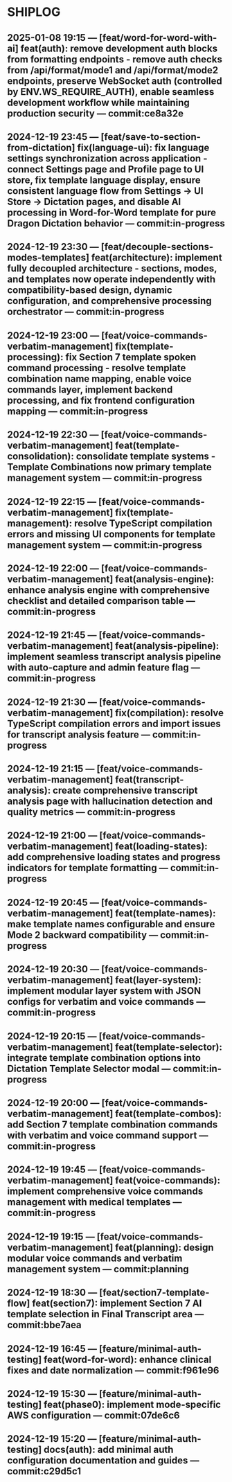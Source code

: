 # SHIPLOG

## 2025-01-08 19:15 — [feat/word-for-word-with-ai] feat(auth): remove development auth blocks from formatting endpoints - remove auth checks from /api/format/mode1 and /api/format/mode2 endpoints, preserve WebSocket auth (controlled by ENV.WS_REQUIRE_AUTH), enable seamless development workflow while maintaining production security — commit:ce8a32e

## 2024-12-19 23:45 — [feat/save-to-section-from-dictation] fix(language-ui): fix language settings synchronization across application - connect Settings page and Profile page to UI store, fix template language display, ensure consistent language flow from Settings → UI Store → Dictation pages, and disable AI processing in Word-for-Word template for pure Dragon Dictation behavior — commit:in-progress

## 2024-12-19 23:30 — [feat/decouple-sections-modes-templates] feat(architecture): implement fully decoupled architecture - sections, modes, and templates now operate independently with compatibility-based design, dynamic configuration, and comprehensive processing orchestrator — commit:in-progress

## 2024-12-19 23:00 — [feat/voice-commands-verbatim-management] fix(template-processing): fix Section 7 template spoken command processing - resolve template combination name mapping, enable voice commands layer, implement backend processing, and fix frontend configuration mapping — commit:in-progress

## 2024-12-19 22:30 — [feat/voice-commands-verbatim-management] feat(template-consolidation): consolidate template systems - Template Combinations now primary template management system — commit:in-progress

## 2024-12-19 22:15 — [feat/voice-commands-verbatim-management] fix(template-management): resolve TypeScript compilation errors and missing UI components for template management system — commit:in-progress

## 2024-12-19 22:00 — [feat/voice-commands-verbatim-management] feat(analysis-engine): enhance analysis engine with comprehensive checklist and detailed comparison table — commit:in-progress

## 2024-12-19 21:45 — [feat/voice-commands-verbatim-management] feat(analysis-pipeline): implement seamless transcript analysis pipeline with auto-capture and admin feature flag — commit:in-progress

## 2024-12-19 21:30 — [feat/voice-commands-verbatim-management] fix(compilation): resolve TypeScript compilation errors and import issues for transcript analysis feature — commit:in-progress

## 2024-12-19 21:15 — [feat/voice-commands-verbatim-management] feat(transcript-analysis): create comprehensive transcript analysis page with hallucination detection and quality metrics — commit:in-progress

## 2024-12-19 21:00 — [feat/voice-commands-verbatim-management] feat(loading-states): add comprehensive loading states and progress indicators for template formatting — commit:in-progress

## 2024-12-19 20:45 — [feat/voice-commands-verbatim-management] feat(template-names): make template names configurable and ensure Mode 2 backward compatibility — commit:in-progress

## 2024-12-19 20:30 — [feat/voice-commands-verbatim-management] feat(layer-system): implement modular layer system with JSON configs for verbatim and voice commands — commit:in-progress

## 2024-12-19 20:15 — [feat/voice-commands-verbatim-management] feat(template-selector): integrate template combination options into Dictation Template Selector modal — commit:in-progress

## 2024-12-19 20:00 — [feat/voice-commands-verbatim-management] feat(template-combos): add Section 7 template combination commands with verbatim and voice command support — commit:in-progress

## 2024-12-19 19:45 — [feat/voice-commands-verbatim-management] feat(voice-commands): implement comprehensive voice commands management with medical templates — commit:in-progress

## 2024-12-19 19:15 — [feat/voice-commands-verbatim-management] feat(planning): design modular voice commands and verbatim management system — commit:planning

## 2024-12-19 18:30 — [feat/section7-template-flow] feat(section7): implement Section 7 AI template selection in Final Transcript area — commit:bbe7aea

## 2024-12-19 16:45 — [feature/minimal-auth-testing] feat(word-for-word): enhance clinical fixes and date normalization — commit:f961e96

## 2024-12-19 15:30 — [feature/minimal-auth-testing] feat(phase0): implement mode-specific AWS configuration — commit:07de6c6

## 2024-12-19 15:20 — [feature/minimal-auth-testing] docs(auth): add minimal auth configuration documentation and guides — commit:c29d5c1
